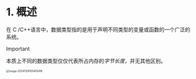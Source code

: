 # 1. 概述

在 C /C++语言中，数据类型指的是用于声明不同类型的变量或函数的一个广泛的系统。

> [!Important]
>
> 本质上不同的数据类型仅仅代表所占内存的*字节长度*，并无其他区别。

<img src="C:\Users\yanqisu\AppData\Roaming\Typora\typora-user-images\image-20241128105455416.png" alt="image-20241128105455416" style="zoom: 50%;" />


























































